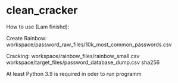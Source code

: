 # clean_cracker


How to use (Lam finishd):


Create Rainbow:
workspace/password_raw_files/10k_most_common_passwords.csv



Cracking:
workspace/rainbow_files/rainbow_small.csv
workspace/target_files/password_database_dump.csv
sha256

At least Python 3.9 is required in oder to run programm
